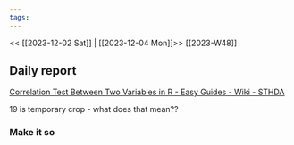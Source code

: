 ```yaml
---
tags:
---
```

<< [[2023-12-02 Sat]] | [[2023-12-04 Mon]]>>
[[2023-W48]]

## Daily report
[Correlation Test Between Two Variables in R - Easy Guides - Wiki - STHDA](http://www.sthda.com/english/wiki/correlation-test-between-two-variables-in-r#:~:text=correlation%20in%20R-,R%20functions,%2Dvalue)

19 is temporary crop - what does that mean??

### Make it so

